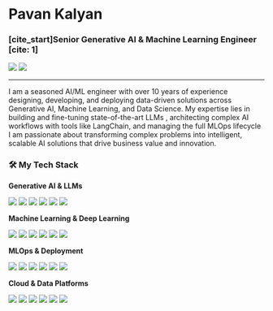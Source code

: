 # Pavan Kalyan
### [cite_start]Senior Generative AI & Machine Learning Engineer [cite: 1]

<a href="https://www.linkedin.com/in/pavan-kalyann-361256338/"><img src="https://img.shields.io/badge/LinkedIn-0A66C2?style=for-the-badge&logo=linkedin&logoColor=white"></a>
<a href="mailto:katakampavankalyan20@gmail.com"><img src="https://img.shields.io/badge/Email-D14836?style=for-the-badge&logo=gmail&logoColor=white"></a>

---

I am a seasoned AI/ML engineer with over 10 years of experience designing, developing, and deploying data-driven solutions across Generative AI, Machine Learning, and Data Science. My expertise lies in building and fine-tuning state-of-the-art LLMs , architecting complex AI workflows with tools like LangChain, and managing the full MLOps lifecycle I am passionate about transforming complex problems into intelligent, scalable AI solutions that drive business value and innovation.

### 🛠️ My Tech Stack

**Generative AI & LLMs**
<p>
    <img src="https://img.shields.io/badge/OpenAI-GPT4-412991?style=for-the-badge&logo=openai&logoColor=white">
    <img src="https://img.shields.io/badge/LangChain-008631?style=for-the-badge">
    <img src="https://img.shields.io/badge/RAG-Retrieval Augmented Generation-blue?style=for-the-badge">
    <img src="https://img.shields.io/badge/LLaMA-grey?style=for-the-badge">
    <img src="https://img.shields.io/badge/Claude-d97757?style=for-the-badge">
    <img src="https://img.shields.io/badge/Stable Diffusion-black?style=for-the-badge">
</p>

**Machine Learning & Deep Learning**
<p>
    <img src="https://img.shields.io/badge/Python-3776AB?style=for-the-badge&logo=python&logoColor=white">
    <img src="https://img.shields.io/badge/scikit--learn-F7931E?style=for-the-badge&logo=scikit-learn&logoColor=white">
    <img src="https://img.shields.io/badge/TensorFlow-FF6F00?style=for-the-badge&logo=tensorflow&logoColor=white">
    <img src="https://img.shields.io/badge/PyTorch-EE4C2C?style=for-the-badge&logo=pytorch&logoColor=white">
    <img src="https://img.shields.io/badge/XGBoost-006500?style=for-the-badge">
    <img src="https://img.shields.io/badge/Hugging Face-FFD21E?style=for-the-badge&logo=huggingface&logoColor=black">
</p>

**MLOps & Deployment**
<p>
    <img src="https://img.shields.io/badge/MLflow-008631?style=for-the-badge&logo=mlflow&logoColor=white">
    <img src="https://img.shields.io/badge/Kubeflow-326CE5?style=for-the-badge&logo=kubeflow&logoColor=white">
    <img src="https://img.shields.io/badge/Docker-2496ED?style=for-the-badge&logo=docker&logoColor=white">
    <img src="https://img.shields.io/badge/Kubernetes-326CE5?style=for-the-badge&logo=kubernetes&logoColor=white">
    <img src="https://img.shields.io/badge/Airflow-017CEE?style=for-the-badge&logo=apacheairflow&logoColor=white">
    <img src="https://img.shields.io/badge/FastAPI-009688?style=for-the-badge&logo=fastapi&logoColor=white">
</p>

**Cloud & Data Platforms**
<p>
    <img src="https://img.shields.io/badge/Amazon AWS-232F3E?style=for-the-badge&logo=amazonaws&logoColor=white">
    <img src="https://img.shields.io/badge/Google Cloud-4285F4?style=for-the-badge&logo=googlecloud&logoColor=white">
    <img src="https://img.shields.io/badge/Microsoft Azure-0078D4?style=for-the-badge&logo=microsoftazure&logoColor=white">
    <img src="https://img.shields.io/badge/Spark-E25A1C?style=for-the-badge&logo=apacheSpark&logoColor=white">
    <img src="https://img.shields.io/badge/Databricks-FF3621?style=for-the-badge&logo=databricks&logoColor=white">
    <img src="https://img.shields.io/badge/Snowflake-29B5E8?style=for-the-badge&logo=snowflake&logoColor=white">
</p>
